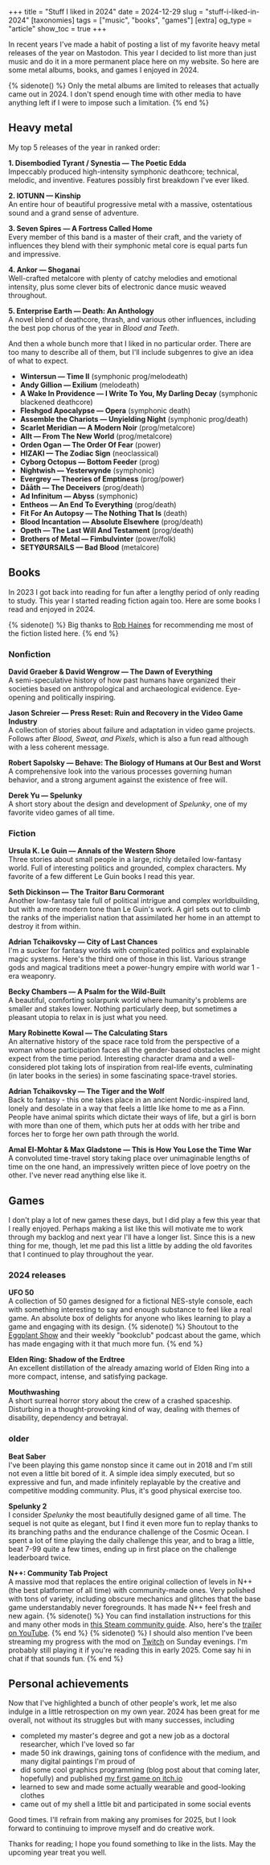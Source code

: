 +++
title = "Stuff I liked in 2024"
date = 2024-12-29
slug = "stuff-i-liked-in-2024"
[taxonomies]
tags = ["music", "books", "games"]
[extra]
og_type = "article"
show_toc = true
+++

In recent years I've made a habit of posting
a list of my favorite heavy metal releases of the year on Mastodon.
This year I decided to list more than just music
and do it in a more permanent place here on my website.
So here are some metal albums, books, and games I enjoyed in 2024.

<!-- more -->

{% sidenote() %}
Only the metal albums are limited to releases that actually came out in 2024.
I don't spend enough time with other media to have anything left
if I were to impose such a limitation.
{% end %}


## Heavy metal

My top 5 releases of the year in ranked order:

**1. Disembodied Tyrant / Synestia — The Poetic Edda**<br>
Impeccably produced high-intensity symphonic deathcore;
technical, melodic, and inventive.
Features possibly first breakdown I've ever liked.

**2. IOTUNN — Kinship**<br>
An entire hour of beautiful progressive metal
with a massive, ostentatious sound and a grand sense of adventure.

**3. Seven Spires — A Fortress Called Home**<br>
Every member of this band is a master of their craft,
and the variety of influences they blend with their symphonic metal core
is equal parts fun and impressive.

**4. Ankor — Shoganai**<br>
Well-crafted metalcore with plenty of catchy melodies and emotional intensity,
plus some clever bits of electronic dance music weaved throughout.

**5. Enterprise Earth — Death: An Anthology**<br>
A novel blend of deathcore, thrash, and various other influences,
including the best pop chorus of the year in _Blood and Teeth_.

And then a whole bunch more that I liked in no particular order.
There are too many to describe all of them,
but I'll include subgenres to give an idea of what to expect.

- **Wintersun — Time II** (symphonic prog/melodeath)
- **Andy Gillion — Exilium** (melodeath)
- **A Wake In Providence — I Write To You, My Darling Decay** (symphonic blackened deathcore)
- **Fleshgod Apocalypse — Opera** (symphonic death)
- **Assemble the Chariots — Unyielding Night** (symphonic prog/death)
- **Scarlet Meridian — A Modern Noir** (prog/metalcore)
- **Allt — From The New World** (prog/metalcore)
- **Orden Ogan — The Order Of Fear** (power)
- **HIZAKI — The Zodiac Sign** (neoclassical)
- **Cyborg Octopus — Bottom Feeder** (prog)
- **Nightwish — Yesterwynde** (symphonic)
- **Evergrey — Theories of Emptiness** (prog/power)
- **Dååth — The Deceivers** (prog/death)
- **Ad Infinitum — Abyss** (symphonic)
- **Entheos — An End To Everything** (prog/death)
- **Fit For An Autopsy — The Nothing That Is** (death)
- **Blood Incantation — Absolute Elsewhere** (prog/death)
- **Opeth — The Last Will And Testament** (prog/death)
- **Brothers of Metal — Fimbulvinter** (power/folk)
- **SETYØURSAILS — Bad Blood** (metalcore)


## Books

In 2023 I got back into reading for fun
after a lengthy period of only reading to study.
This year I started reading fiction again too.
Here are some books I read and enjoyed in 2024.

{% sidenote() %}
Big thanks to [Rob Haines](https://www.robhainescreative.space/writing/nonfiction/on-fiction/a-curated-selection-of-modern-speculative-fiction/)
for recommending me most of the fiction listed here.
{% end %}

### Nonfiction

**David Graeber & David Wengrow — The Dawn of Everything**<br>
A semi-speculative history of how past humans have organized their societies
based on anthropological and archaeological evidence.
Eye-opening and politically inspiring.

**Jason Schreier — Press Reset: Ruin and Recovery in the Video Game Industry**<br>
A collection of stories about failure and adaptation in video game projects.
Follows after _Blood, Sweat, and Pixels_, which is also a fun read
although with a less coherent message.

**Robert Sapolsky — Behave: The Biology of Humans at Our Best and Worst**<br>
A comprehensive look into the various processes governing human behavior,
and a strong argument against the existence of free will.

**Derek Yu — Spelunky**<br>
A short story about the design and development of _Spelunky_,
one of my favorite video games of all time.

### Fiction

**Ursula K. Le Guin — Annals of the Western Shore**<br>
Three stories about small people in a large, richly detailed low-fantasy world.
Full of interesting politics and grounded, complex characters.
My favorite of a few different Le Guin books I read this year.

**Seth Dickinson — The Traitor Baru Cormorant**<br>
Another low-fantasy tale full of political intrigue and complex worldbuilding,
but with a more modern tone than Le Guin's work.
A girl sets out to climb the ranks of the imperialist nation
that assimilated her home in an attempt to destroy it from within.

**Adrian Tchaikovsky — City of Last Chances**<br>
I'm a sucker for fantasy worlds with complicated politics
and explainable magic systems.
Here's the third one of those in this list.
Various strange gods and magical traditions
meet a power-hungry empire with world war 1 -era weaponry.

**Becky Chambers — A Psalm for the Wild-Built**<br>
A beautiful, comforting solarpunk world
where humanity's problems are smaller and stakes lower.
Nothing particularly deep, but sometimes a pleasant utopia to relax in
is just what you need.

**Mary Robinette Kowal — The Calculating Stars**<br>
An alternative history of the space race
told from the perspective of a woman
whose participation faces all the gender-based obstacles
one might expect from the time period.
Interesting character drama and a well-considered plot
taking lots of inspiration from real-life events,
culminating (in later books in the series)
in some fascinating space-travel stories.

**Adrian Tchaikovsky — The Tiger and the Wolf**<br>
Back to fantasy - this one takes place in an ancient Nordic-inspired land,
lonely and desolate in a way that feels a little like home to me as a Finn.
People have animal spirits which dictate their ways of life,
but a girl is born with more than one of them,
which puts her at odds with her tribe
and forces her to forge her own path through the world.

**Amal El-Mohtar & Max Gladstone — This is How You Lose the Time War**<br>
A convoluted time-travel story taking place over unimaginable lengths of time on the one hand,
an impressively written piece of love poetry on the other.
I've never read anything else like it.

## Games

I don't play a lot of new games these days,
but I did play a few this year that I really enjoyed.
Perhaps making a list like this will motivate me to work through my backlog
and next year I'll have a longer list.
Since this is a new thing for me, though,
let me pad this list a little by adding the old favorites
that I continued to play throughout the year.

### 2024 releases

**UFO 50**<br>
A collection of 50 games designed for a fictional NES-style console,
each with something interesting to say and enough substance to feel like a real game.
An absolute box of delights for anyone
who likes learning to play a game and engaging with its design.
{% sidenote() %}
Shoutout to the [Eggplant Show](https://eggplant.show/)
and their weekly "bookclub" podcast about the game,
which has made engaging with it that much more fun.
{% end %}

**Elden Ring: Shadow of the Erdtree**<br>
An excellent distillation of the already amazing world of Elden Ring
into a more compact, intense, and satisfying package.

**Mouthwashing**<br>
A short surreal horror story about the crew of a crashed spaceship.
Disturbing in a thought-provoking kind of way,
dealing with themes of disability, dependency and betrayal.

### older

**Beat Saber**<br>
I've been playing this game nonstop since it came out in 2018
and I'm still not even a little bit bored of it.
A simple idea simply executed, but so expressive and fun,
and made infinitely replayable by the creative and competitive modding community.
Plus, it's good physical exercise too.

**Spelunky 2**<br>
I consider _Spelunky_ the most beautifully designed game of all time.
The sequel is not quite as elegant,
but I find it even more fun to replay
thanks to its branching paths and the endurance challenge of the Cosmic Ocean.
I spent a lot of time playing the daily challenge this year,
and to brag a little, beat 7-99 quite a few times,
ending up in first place on the challenge leaderboard twice.

**N++: Community Tab Project**<br>
A massive mod that replaces the entire original collection of levels
in N++ (the best platformer of all time) with community-made ones.
Very polished with tons of variety,
including obscure mechanics and glitches
that the base game understandably never foregrounds.
It has made N++ feel fresh and new again.
{% sidenote() %}
You can find installation instructions for this and many other mods
in [this Steam community guide](https://steamcommunity.com/sharedfiles/filedetails/?id=3396684470).
Also, here's the [trailer on YouTube](https://www.youtube.com/watch?v=7aotfrD757U).
{% end %}
{% sidenote() %}
I should also mention
I've been streaming my progress with the mod on [Twitch](https://www.twitch.tv/molentum)
on Sunday evenings.
I'm probably still playing it if you're reading this in early 2025.
Come say hi in chat if that sounds fun.
{% end %}


## Personal achievements

Now that I've highlighted a bunch of other people's work,
let me also indulge in a little retrospection on my own year.
2024 has been great for me overall,
not without its struggles but with many successes, including
- completed my master's degree and got a new job as a doctoral researcher,
  which I've loved so far
- made 50 ink drawings, gaining tons of confidence with the medium,
  and many digital paintings I'm proud of
- did some cool graphics programming (blog post about that coming later, hopefully)
  and published [my first game on itch.io](https://molentum.itch.io/velgi)
- learned to sew and made some actually wearable and good-looking clothes
- came out of my shell a little bit and participated in some social events

Good times. I'll refrain from making any promises for 2025,
but I look forward to continuing to improve myself and do creative work.

Thanks for reading; I hope you found something to like in the lists.
May the upcoming year treat you well.

